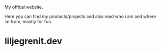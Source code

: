 My offical website.

Here you can find my products/projects and also read who i am and where im from, mostly for fun.

# liljegrenit.dev
